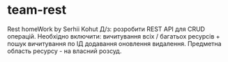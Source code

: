 # team-rest
Rest homeWork by Serhii Kohut
Д/з: розробити REST API для CRUD операцій. Необхідно включити:
вичитування всіх / багатьох ресурсів + пошук
вичитування по ІД
додавання
оновлення
видалення.
Предметна область ресурсу - на власний розсуд.
